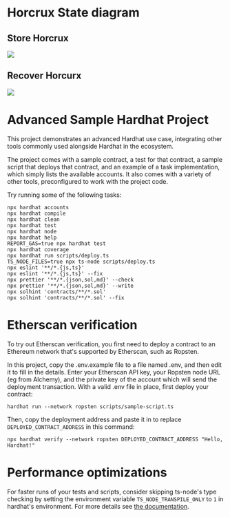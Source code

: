 # Horcrux State diagram

## Store Horcrux 
[![](https://mermaid.ink/img/pako:eNqdV1lv4zYQ_iuCFgt4C8fVffhhgToHFmiQFLXRLrDeB0oa2aopyUtRSbxB_nupwzFJHXZLA4Y4883J4ZB8VcM8AnWuFhRRuEnQhqD06slYZwob3375rlxdfVbKAkiGUvh1j4riOSeRIvK3OQlJ-dIQ20nN-Pr4Z0PsaqjYi4e5svzy2-RTA1o81NQ_Hv-eK7qmaWmhfFb2-TP716uZgGJyzZzBRQL7qAm31zfLllRH1xCU14bE-7__HQ49VJI8MbF33puo_ksT5ywkwFCT2WzWhnGSE3PAPmpCgApwrDaF7WRQIe9_D0B5VaTBxREijCNEURNOQXMC33Zw-M5BqmnNJfCjTAhw4kdKw_0HQqrMayVoA0paFlQJQIF0Tw8DQn0GT7QaUqW6YQop7gu0XlG6XX1Vp2oKJEVJxMq2Xsy1SreQwlqds88IYlRiulanHOsvRBIUYCgqTFsAazVA4W5D8jKLGtHnbUKhFaz4bCFTRA7XOc5Jg_hwe317fXfHYQoI8yySUDEbEa-JAqGJCNoWeOJp06qyP04V35kZrmVrvqeZ_sdPXScWbM8AkeQNiylwKnlvUP7dwV4NzrsCc2YbvqXrrmO5goKj773y3nkH2gBW8EL5HOmmbmpan6MyknUCzdB7PJKAZBNM_JmttUNnWR2c8Q7iJAPenlkPwZ7okMhllZgtdpvxAjkBOrUR1HnVW7ZvutrNosM2WjZiQ7COCMmft4Ci0QjiPKN3KE3woUGs1ywqAkEZboEqrLOy-VR5AhKhDE2VardgSXyZ_Gx3mO7sX_j0oQDwQtpKH8CrfhwsY-fMSJpqdh3qUCJCzHoOkJFMHhG8mk7C2v5wn2S78UVPKIbhVYdoA_eXRY5C1vR4p-qta_szx3B0xzMMy5wqbOq6jm06pm541X5yZ76m-47mepYp7KdG3XAma760NQLMvJQx92Ldbwg76Li6TTYZwsMJaPir0a3RlEb-wrwdbaLvuN4m978zVas9kwmc5_szkCyn0PGsW1g1TAyUFaiNIglzfmmq60OSZ12bjuP0IyWzVvUTetCPErIQHso0EDTKJx5rVl19rK-iia4Z1VnF_gzbnirazPKFosR02Sd7xoBxSpQlHAYUFbtu_LZpxUEow8TgPeRrUSRhqpzfJ5stHXHtiLsAcoPIbmQJj7DHkhZJBBcgr3ES7qoLinjumbpjygsOq8tSw4HFBAVx6MYxh9yQhD89cJUnqRlEedajahQpeyjhQpLQbhRx7LEhw8RqBGFx8wgdpEYmIuomMLIEwA5QIqXItg02ZJDc6zqoELPHTYUauuLECcarwx60oUZ4BOhDR9wRYJz6o6lZ52-RRznzJKcbJ7nBy99RzuLkXOdye_ZJ7uo_mHO4G-blxlzOSc8btFaJsYfGG3tIlHv2PoLbKGHHoTqPES5gqqKS5stDFqpzSko4gtq3cYt6-xcNI2Zy)](https://mermaid-js.github.io/mermaid-live-editor/edit#pako:eNqdV1lv4zYQ_iuCFgt4C8fVffhhgToHFmiQFLXRLrDeB0oa2aopyUtRSbxB_nupwzFJHXZLA4Y4883J4ZB8VcM8AnWuFhRRuEnQhqD06slYZwob3375rlxdfVbKAkiGUvh1j4riOSeRIvK3OQlJ-dIQ20nN-Pr4Z0PsaqjYi4e5svzy2-RTA1o81NQ_Hv-eK7qmaWmhfFb2-TP716uZgGJyzZzBRQL7qAm31zfLllRH1xCU14bE-7__HQ49VJI8MbF33puo_ksT5ywkwFCT2WzWhnGSE3PAPmpCgApwrDaF7WRQIe9_D0B5VaTBxREijCNEURNOQXMC33Zw-M5BqmnNJfCjTAhw4kdKw_0HQqrMayVoA0paFlQJQIF0Tw8DQn0GT7QaUqW6YQop7gu0XlG6XX1Vp2oKJEVJxMq2Xsy1SreQwlqds88IYlRiulanHOsvRBIUYCgqTFsAazVA4W5D8jKLGtHnbUKhFaz4bCFTRA7XOc5Jg_hwe317fXfHYQoI8yySUDEbEa-JAqGJCNoWeOJp06qyP04V35kZrmVrvqeZ_sdPXScWbM8AkeQNiylwKnlvUP7dwV4NzrsCc2YbvqXrrmO5goKj773y3nkH2gBW8EL5HOmmbmpan6MyknUCzdB7PJKAZBNM_JmttUNnWR2c8Q7iJAPenlkPwZ7okMhllZgtdpvxAjkBOrUR1HnVW7ZvutrNosM2WjZiQ7COCMmft4Ci0QjiPKN3KE3woUGs1ywqAkEZboEqrLOy-VR5AhKhDE2VardgSXyZ_Gx3mO7sX_j0oQDwQtpKH8CrfhwsY-fMSJpqdh3qUCJCzHoOkJFMHhG8mk7C2v5wn2S78UVPKIbhVYdoA_eXRY5C1vR4p-qta_szx3B0xzMMy5wqbOq6jm06pm541X5yZ76m-47mepYp7KdG3XAma760NQLMvJQx92Ldbwg76Li6TTYZwsMJaPir0a3RlEb-wrwdbaLvuN4m978zVas9kwmc5_szkCyn0PGsW1g1TAyUFaiNIglzfmmq60OSZ12bjuP0IyWzVvUTetCPErIQHso0EDTKJx5rVl19rK-iia4Z1VnF_gzbnirazPKFosR02Sd7xoBxSpQlHAYUFbtu_LZpxUEow8TgPeRrUSRhqpzfJ5stHXHtiLsAcoPIbmQJj7DHkhZJBBcgr3ES7qoLinjumbpjygsOq8tSw4HFBAVx6MYxh9yQhD89cJUnqRlEedajahQpeyjhQpLQbhRx7LEhw8RqBGFx8wgdpEYmIuomMLIEwA5QIqXItg02ZJDc6zqoELPHTYUauuLECcarwx60oUZ4BOhDR9wRYJz6o6lZ52-RRznzJKcbJ7nBy99RzuLkXOdye_ZJ7uo_mHO4G-blxlzOSc8btFaJsYfGG3tIlHv2PoLbKGHHoTqPES5gqqKS5stDFqpzSko4gtq3cYt6-xcNI2Zy)

## Recover Horcurx
[![](https://mermaid.ink/img/pako:eNqdl1lv4zYQgP8KocUCzsJxdR9-WKB2EizQICnqoC2w3gdKGtmCKdGlpCTeIP-9pI5YoizZLQ3YFvnNweFwSL0pAQ1BmStZjnO4ifGG4eT6WV-niLfvX36g6-uvqMiApTiBX_Y4y14oC1E13u8X9OJhjlbffp1cVdDioez9_fGvOdJUVU0y9BXt6Qv_1sRTh_pGWcCK1xmDECCZzGazWgsXHwYqpJzCKQC9IalVAqJ9qQ1zh1udKU0DaPpbtHgSvVlOGd7A92yLf6A5YoBD9IxJATX73vh0yhuhwCc02FVI-bfs_Pvxj6Nzt8ubVWVsz-JnPrPf4FCNpJRPk0CUIxrV2LyB0A4OKM74Iw2LAELkH9AK-G_EaFKuyuJhymN5VVs56m48qPqFK6WfOAPbFLNRpkoCLMFxyLPlTVBrJd9CAmtlzv-GEOGC5Gtl2hr6E7MY-wQywbxVmteKj4PdhtEiDSvRl22cQy0oxrlPCWaHJSWUVcSn2-Xt8u6uxWQQ0DSUqIi3sK0pB5bHXWibkYmrTkXqfZ4iz57pjmmpnqsa3uervhMLntTAJHnd5ApsIe8Oyn84eFKD_aHAmFm6Z2qaY5tOR0Hj-0l597wD9QSe4DVvx0gzNENVTzkqk3yrqrp2wiMJZBt_4s0stW4aj-rgU9tBEqfQtmeUrWOv61B3lGdiuthtxhPkCPRywy_jqtXDnuGoN4vesF4PY9461jFj9GXLt_3oDCKa5nc4icmhItZrPisGfhFsIUe89PHnKXoGFuIUT5HYLUQSX8U_6x2m2fvXdviwD2QhbaVP4IpPC0t5eR8JUzlcTnUoEAEpMr7yI5FsiLaaXsDq-nAfp7vxRY9zAsOrDuEG7i-bOQ54kW47VW5dy5vZuq3Zrq6bxhTxR8exLcM2NN0V-8mZearm2arjmkZnP1XqhiNZjktbwyfcS5m57-b9hvG63srbeJNiMhyAavxpdGtUqUFfubejRfSDO1nk_nekSrVnIkEo3Z9BxDHX86yfWCXWnShPUAuHEnN-acRJGNO0b9O27dOkZNYUn04N-qcAfpF4KBK_o1E-8Xix6uvjdRVPNFUXZxX_0i1ritSZ6XWSkuSrU7JnDOjHQJmdwyDH2a4_f8swIz-Qse7kXeypYSgxIub38Wabj7jWcBcgN5jtRpawwR6LPItDuIBckjjYiQtK99wzNNuQFxyeLgtNC-4GyI8CJ4pa5IbF7dODiDhJxSCk6QlVo6TsocQFLM77s4gilzcZ62YjdBaXhvggFbIuURaBkSUAfoAyKUSWpfMmQ3Kt61EB4W8fghq64kQxIU-HPahDhbABtKEjrgH0Y300VPP8LbKRM45ymn6UG7z8NXJmS86xL7dnHeWu_4M5u3XDvNyY03LSdQetCTH-XvTOXySKfchfOm7DmB-HyjzCJIOpgoucrg5poMxzVkAD1a-kNfX-L8uUQYs)](https://mermaid-js.github.io/mermaid-live-editor/edit#pako:eNqdl1lv4zYQgP8KocUCzsJxdR9-WKB2EizQICnqoC2w3gdKGtmCKdGlpCTeIP-9pI5YoizZLQ3YFvnNweFwSL0pAQ1BmStZjnO4ifGG4eT6WV-niLfvX36g6-uvqMiApTiBX_Y4y14oC1E13u8X9OJhjlbffp1cVdDioez9_fGvOdJUVU0y9BXt6Qv_1sRTh_pGWcCK1xmDECCZzGazWgsXHwYqpJzCKQC9IalVAqJ9qQ1zh1udKU0DaPpbtHgSvVlOGd7A92yLf6A5YoBD9IxJATX73vh0yhuhwCc02FVI-bfs_Pvxj6Nzt8ubVWVsz-JnPrPf4FCNpJRPk0CUIxrV2LyB0A4OKM74Iw2LAELkH9AK-G_EaFKuyuJhymN5VVs56m48qPqFK6WfOAPbFLNRpkoCLMFxyLPlTVBrJd9CAmtlzv-GEOGC5Gtl2hr6E7MY-wQywbxVmteKj4PdhtEiDSvRl22cQy0oxrlPCWaHJSWUVcSn2-Xt8u6uxWQQ0DSUqIi3sK0pB5bHXWibkYmrTkXqfZ4iz57pjmmpnqsa3uervhMLntTAJHnd5ApsIe8Oyn84eFKD_aHAmFm6Z2qaY5tOR0Hj-0l597wD9QSe4DVvx0gzNENVTzkqk3yrqrp2wiMJZBt_4s0stW4aj-rgU9tBEqfQtmeUrWOv61B3lGdiuthtxhPkCPRywy_jqtXDnuGoN4vesF4PY9461jFj9GXLt_3oDCKa5nc4icmhItZrPisGfhFsIUe89PHnKXoGFuIUT5HYLUQSX8U_6x2m2fvXdviwD2QhbaVP4IpPC0t5eR8JUzlcTnUoEAEpMr7yI5FsiLaaXsDq-nAfp7vxRY9zAsOrDuEG7i-bOQ54kW47VW5dy5vZuq3Zrq6bxhTxR8exLcM2NN0V-8mZearm2arjmkZnP1XqhiNZjktbwyfcS5m57-b9hvG63srbeJNiMhyAavxpdGtUqUFfubejRfSDO1nk_nekSrVnIkEo3Z9BxDHX86yfWCXWnShPUAuHEnN-acRJGNO0b9O27dOkZNYUn04N-qcAfpF4KBK_o1E-8Xix6uvjdRVPNFUXZxX_0i1ritSZ6XWSkuSrU7JnDOjHQJmdwyDH2a4_f8swIz-Qse7kXeypYSgxIub38Wabj7jWcBcgN5jtRpawwR6LPItDuIBckjjYiQtK99wzNNuQFxyeLgtNC-4GyI8CJ4pa5IbF7dODiDhJxSCk6QlVo6TsocQFLM77s4gilzcZ62YjdBaXhvggFbIuURaBkSUAfoAyKUSWpfMmQ3Kt61EB4W8fghq64kQxIU-HPahDhbABtKEjrgH0Y300VPP8LbKRM45ymn6UG7z8NXJmS86xL7dnHeWu_4M5u3XDvNyY03LSdQetCTH-XvTOXySKfchfOm7DmB-HyjzCJIOpgoucrg5poMxzVkAD1a-kNfX-L8uUQYs)

# Advanced Sample Hardhat Project

This project demonstrates an advanced Hardhat use case, integrating other tools commonly used alongside Hardhat in the ecosystem.

The project comes with a sample contract, a test for that contract, a sample script that deploys that contract, and an example of a task implementation, which simply lists the available accounts. It also comes with a variety of other tools, preconfigured to work with the project code.

Try running some of the following tasks:

```shell
npx hardhat accounts
npx hardhat compile
npx hardhat clean
npx hardhat test
npx hardhat node
npx hardhat help
REPORT_GAS=true npx hardhat test
npx hardhat coverage
npx hardhat run scripts/deploy.ts
TS_NODE_FILES=true npx ts-node scripts/deploy.ts
npx eslint '**/*.{js,ts}'
npx eslint '**/*.{js,ts}' --fix
npx prettier '**/*.{json,sol,md}' --check
npx prettier '**/*.{json,sol,md}' --write
npx solhint 'contracts/**/*.sol'
npx solhint 'contracts/**/*.sol' --fix
```

# Etherscan verification

To try out Etherscan verification, you first need to deploy a contract to an Ethereum network that's supported by Etherscan, such as Ropsten.

In this project, copy the .env.example file to a file named .env, and then edit it to fill in the details. Enter your Etherscan API key, your Ropsten node URL (eg from Alchemy), and the private key of the account which will send the deployment transaction. With a valid .env file in place, first deploy your contract:

```shell
hardhat run --network ropsten scripts/sample-script.ts
```

Then, copy the deployment address and paste it in to replace `DEPLOYED_CONTRACT_ADDRESS` in this command:

```shell
npx hardhat verify --network ropsten DEPLOYED_CONTRACT_ADDRESS "Hello, Hardhat!"
```

# Performance optimizations

For faster runs of your tests and scripts, consider skipping ts-node's type checking by setting the environment variable `TS_NODE_TRANSPILE_ONLY` to `1` in hardhat's environment. For more details see [the documentation](https://hardhat.org/guides/typescript.html#performance-optimizations).

